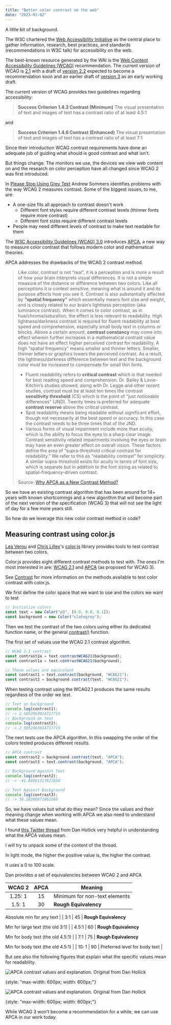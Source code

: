 ```yaml
---
title: "Better color contrast on the web"
date: "2023-01-02"
---
```


A little bit of background.

The W3C chartered the [Web Accessibility Initiative](https://www.w3.org/WAI/) as the central place to gather information, research, best practices, and standards (recommendations in W3C talk) for accessibility on the web.

The best-known resource generated by the WAI is the [Web Content Accessibility Guidelines (WCAG)](https://www.w3.org/WAI/standards-guidelines/wcag/) recommendation. The current version of WCAG is [2.1](https://www.w3.org/TR/WCAG/) with a draft of [version 2.2](https://www.w3.org/TR/WCAG22/) expected to become a recommendation soon and an earlier draft of [version 3](https://www.w3.org/TR/wcag3/) as an early working draft.

The current version of WCAG provides two guidelines regarding accessibility:

> **Success Criterion 1.4.3 Contrast (Minimum)** The visual presentation of text and images of text has a contrast ratio of at least 4.5:1

and

> **Success Criterion 1.4.6 Contrast (Enhanced)** The visual presentation of text and images of text has a contrast ratio of at least 7:1

Since their introduction WCAG contrast requirements have done an adequate job of guiding what should is good contrast and what isn't.

But things change. The monitors we use, the devices we view web content on and the research on color perception have all changed since WCAG 2 was first introduced.

In [Please Stop Using Grey Text](https://tangledweb.xyz/please-stop-using-grey-text-3d3e71acfca8) Andrew Sommers identifies problems with the way WCAG 2 measures contrast. Some of the biggest issues, to me, are:

* A one-size fits all approach to contrast doesn't work
  * Different font styles require different contrast levels (thinner fonts require more contrast)
  * Different font sizes require different contrast levels
* People may need different levels of contrast to make text readable for them

The [W3C Accessibility Guidelines (WCAG) 3.0](https://www.w3.org/TR/wcag-3.0/) introduces [APCA](https://github.com/Myndex/apca-w3), a new way to measure color contrast that follows modern color and mathematical theories.

APCA addresses the drawbacks of the WCAG 2 contrast method.

> Like color, contrast is not “real”, it is a perception and is more a result of how your brain interprets visual differences. It is not a simple measure of the distance or difference between two colors. Like all perceptions it is context sensitive, meaning what is around it and its purpose affects how you see it. Contrast is also substantially affected by **“spatial frequency”** which essentially means font size and weight, and is closely related to our brain’s lightness perception (aka luminance contrast). When it comes to color contrast, as in hue/chroma/saturation, the effect is less relevant to readability. High lightness/darkness contrast is required for fluent readability at best speed and comprehension, especially small body text in columns or blocks. Above a certain amount, **contrast constancy** may come into effect wherein further increases in a mathematical contrast value does not have an effect higher perceived contrast for readability. A high “spatial frequency” means smaller and thinner letters. Smaller, thinner letters or graphics lowers the perceived contrast. As a result, the lightness/darkness difference between text and the background color must be increased to compensate for small thin fonts.
>
> * Fluent readability refers to **critical contrast** which is that needed for best reading speed and comprehension. Dr. Bailey & Lovie-Kitchin’s studies showed, along with Dr. Legge and other recent studies, contrast must be at least ten times the contrast **sensitivity threshold** (CS) which is the point of “just noticeable differences” (JND). Twenty times is preferred for adequate **contrast reserve** above the critical contrast.
> * Spot readability means being readable without significant effort, though not necessarily at the best speed or accuracy. In this case the contrast needs to be three times that of the JND.
> * Various forms of visual impairment include more than acuity, which is the ability to focus the eyes to a sharp clear image. Contrast sensitivity related impairments involving the eyes or brain may have an even greater effect on overall vision. These factors define the area of “supra-threshold critical contrast for readability.” We refer to this as “readability contrast” for simplicity. A similar supra-threshold exists for acuity in terms of font size, which is separate but in addition to the font sizing as related to spatial-frequency-driven contrast.
>
> Source: [Why APCA as a New Contrast Method?](https://git.apcacontrast.com/documentation/)

So we have an existing contrast algorithm that has been around for 14+ years with known shortcomings and a new algorithm that will become part of the next version of the specification (WCAG 3) that will not see the light of day for a few more years still.

So how do we leverage this new color contrast method in code?

## Measuring contrast using color.js

[Lea Verou](http://lea.verou.me/) and [Chris Lilley](https://svgees.us/)'s [color.js](https://colorjs.io/) library provides tools to test contrast between two colors.

Color.js provides eight different contrast methods to test with. The ones I'm most interested in are: [WCAG 2.1](https://colorjs.io/docs/contrast.html#wcag-21) and [APCA](https://colorjs.io/docs/contrast.html#accessible-perceptual-contrast-algorithm-apca) (as proposed for WCAG 3).

See [Contrast](https://colorjs.io/docs/contrast.html) for more information on the methods available to test color contrast with color.js.

We first define the color space that we want to use and the colors we want to test

```js
// Initialize colors
const text = new Color("p3", [0.9, 0.8, 0.1]);
const background = new Color("slategrey");
```

Then we test the contrast of the two colors using either its dedicated function name, or the general [contrast()](https://colorjs.io/docs/contrast.html) function.

The first set of values use the WCAG 2.1 contrast algorithm.

```js
// WCAG 2.1 contrast
const contrast2a = text.contrastWCAG21(background);
const contrast1a = text.contrastWCAG21(background);

// These values are equivalent
const contrast1 = text.contrast(background, "WCAG21");
const contrast2 = background.contrast(text, "WCAG21");
```

When testing contrast using the WCAG2.1 produces the same results regardless of the order we test.

```js
// Text on background
console.log(contrast1);
// -> 2.5052963014717715
// Background on text
console.log(contrast2);
// -> 2.5052963014717715
```

The next tests use the APCA algorithm. In this swapping the order of the colors tested produces different results.

```js
// APCA contrast
const contrast2 = background.contrast(text, "APCA");
const contrast3 = text.contrast(background, "APCA");

// Background Against Text
console.log(contrast2);
// -> -41.00861317821858

// Text Against Background
console.log(contrast3);
// -> 38.18208871861666
```

So, we have values but what do they mean? Since the values and their meaning change when working with APCA we also need to understand what these values mean.

I found [this Twitter thread](https://twitter.com/DanHollick/status/1468958644364402702?s=20&t=0Yu30BkowoTyQitX_kowPQ) from Dan Hollick very helpful in understanding what the APCA values mean.

I will try to unpack some of the content of the thread.

In light mode, the higher the positive value is, the higher the contrast.

It uses a 0 to 100 scale.

Dan provides a set of equivalencies between WCAG 2 and APCA

| WCAG 2 | APCA | Meaning |
| :-: | :-: | --- |
| 1.25: 1 | 15 | Minimum for non-text elements |
| 1.5: 1 | 30 | **Rough Equivalency**

Absolute min for any text |
| 3:1 | 45 | **Rough Equivalency**

Min for large text (the old 3:1) |
| 4.5:1 | 60 | **Rough Equivalency**

Min for body text (the old 4.5:1) |
| 7:1 | 75 | **Rough Equivalency**

Min for body text (the old 4.5:1) |
| 10: 1 | 90 | Preferred level for body text |

But see also the following figures that explain what the specific values mean for readability.

![APCA contrast values and explanation. Original from [Dan Hollick](https://twitter.com/DanHollick/status/1468958658683805703?s=20&t=GMyDkCKNvOjTbEbrr6eGvA)](/images/2022/12/apca-contrast-01.png)

{style: "max-width: 600px; width: 600px;"}

![APCA contrast values and explanation. Original from [Dan Hollick](https://twitter.com/DanHollick/status/1468958658683805703?s=20&t=GMyDkCKNvOjTbEbrr6eGvA)](/images/2022/12/apca-contrast-02.png)

{style: "max-width: 600px; width: 600px;"}

While WCAG 3 won't become a recommendation for a while, we can use APCA in our work today.
